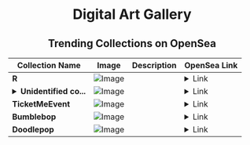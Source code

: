 <div align="center">

# Digital Art Gallery

## Trending Collections on OpenSea

| Collection Name                       | Image                                                                                     | Description                       | OpenSea Link                                                                                          |
|---------------------------------------|-------------------------------------------------------------------------------------------|-----------------------------------|--------------------------------------------------------------------------------------------------------|
| **R** | ![Image](https://i.seadn.io/s/raw/files/4954b1a5e8fd5e449511662b8909da58.jpg?w=500&auto=format?w=200&auto=format) |  | <details><summary>Link</summary>[R](https://opensea.io/collection/r-1704)</details> |
| **<details><summary>Unidentified co...</summary>Unidentified contract 913992ea-ee7f-48b4-b055-f422e729c1be</details>** | ![Image](https://i.seadn.io/s/raw/files/a837708742ad8afcb35eb60ba787976d.jpg?w=500&auto=format?w=200&auto=format) |  | <details><summary>Link</summary>[Unidentified contract 913992ea-ee7f-48b4-b055-f422e729c1be](https://opensea.io/collection/unidentified-contract-913992ea-ee7f-48b4-b055-f422)</details> |
| **TicketMeEvent** | ![Image](https://i.seadn.io/s/raw/files/070e1ad0de38e3d90975b19f6039037c.png?w=500&auto=format?w=200&auto=format) |  | <details><summary>Link</summary>[TicketMeEvent](https://opensea.io/collection/ticketmeevent-2361)</details> |
| **Bumblebop** | ![Image](https://i.seadn.io/s/raw/files/16acdf19d26b0e7f0432ab4491e69bc5.png?w=500&auto=format?w=200&auto=format) |  | <details><summary>Link</summary>[Bumblebop](https://opensea.io/collection/bumblebop)</details> |
| **Doodlepop** | ![Image](https://i.seadn.io/s/raw/files/2484e8ea6ee751cc6ac9c4c4edb991c8.png?w=500&auto=format?w=200&auto=format) |  | <details><summary>Link</summary>[Doodlepop](https://opensea.io/collection/doodlepop-3)</details> |

</div>
